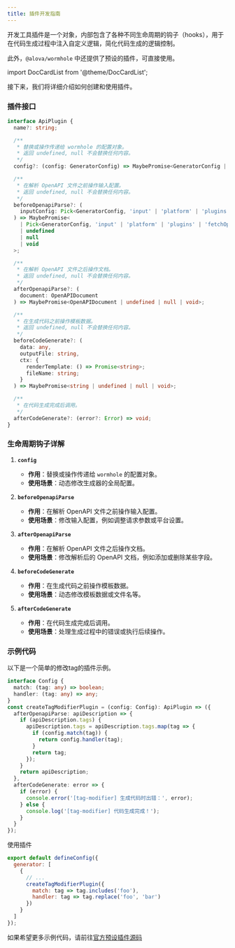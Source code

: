 ```yaml
---
title: 插件开发指南
---
```


开发工具插件是一个对象，内部包含了各种不同生命周期的钩子（hooks），用于在代码生成过程中注入自定义逻辑，简化代码生成的逻辑控制。

此外，`@alova/wormhole` 中还提供了预设的插件，可直接使用。

import DocCardList from '@theme/DocCardList';

<DocCardList />

接下来，我们将详细介绍如何创建和使用插件。

### 插件接口

```ts
interface ApiPlugin {
  name?: string;

  /**
   * 替换或操作传递给 wormhole 的配置对象。
   * 返回 undefined, null 不会替换任何内容。
   */
  config?: (config: GeneratorConfig) => MaybePromise<GeneratorConfig | undefined | null | void>;

  /**
   * 在解析 OpenAPI 文件之前操作输入配置。
   * 返回 undefined, null 不会替换任何内容。
   */
  beforeOpenapiParse?: (
    inputConfig: Pick<GeneratorConfig, 'input' | 'platform' | 'plugins' | 'fetchOptions'>
  ) => MaybePromise<
    | Pick<GeneratorConfig, 'input' | 'platform' | 'plugins' | 'fetchOptions'>
    | undefined
    | null
    | void
  >;

  /**
   * 在解析 OpenAPI 文件之后操作文档。
   * 返回 undefined, null 不会替换任何内容。
   */
  afterOpenapiParse?: (
    document: OpenAPIDocument
  ) => MaybePromise<OpenAPIDocument | undefined | null | void>;

  /**
   * 在生成代码之前操作模板数据。
   * 返回 undefined, null 不会替换任何内容。
   */
  beforeCodeGenerate?: (
    data: any,
    outputFile: string,
    ctx: {
      renderTemplate: () => Promise<string>;
      fileName: string;
    }
  ) => MaybePromise<string | undefined | null | void>;

  /**
   * 在代码生成完成后调用。
   */
  afterCodeGenerate?: (error?: Error) => void;
}
```

### 生命周期钩子详解

1. **`config`**

   - **作用**：替换或操作传递给 `wormhole` 的配置对象。
   - **使用场景**：动态修改生成器的全局配置。

2. **`beforeOpenapiParse`**

   - **作用**：在解析 OpenAPI 文件之前操作输入配置。
   - **使用场景**：修改输入配置，例如调整请求参数或平台设置。

3. **`afterOpenapiParse`**

   - **作用**：在解析 OpenAPI 文件之后操作文档。
   - **使用场景**：修改解析后的 OpenAPI 文档，例如添加或删除某些字段。

4. **`beforeCodeGenerate`**

   - **作用**：在生成代码之前操作模板数据。
   - **使用场景**：动态修改模板数据或文件名等。

5. **`afterCodeGenerate`**
   - **作用**：在代码生成完成后调用。
   - **使用场景**：处理生成过程中的错误或执行后续操作。

### 示例代码

以下是一个简单的修改tag的插件示例。

```ts
interface Config {
  match: (tag: any) => boolean;
  handler: (tag: any) => any;
}
const createTagModifierPlugin = (config: Config): ApiPlugin => ({
  afterOpenapiParse: apiDescription => {
    if (apiDescription.tags) {
      apiDescription.tags = apiDescription.tags.map(tag => {
        if (config.match(tag)) {
          return config.handler(tag);
        }
        return tag;
      });
    }
    return apiDescription;
  },
  afterCodeGenerate: error => {
    if (error) {
      console.error('[tag-modifier] 生成代码时出错：', error);
    } else {
      console.log('[tag-modifier] 代码生成完成！');
    }
  }
});
```

使用插件

```javascript title="alova.config.js"
export default defineConfig({
  generator: [
    {
      // ...
      createTagModifierPlugin({
        match: tag => tag.includes('foo'),
        handler: tag => tag.replace('foo', 'bar')
      })
    }
  ]
});
```

如果希望更多示例代码，请前往[官方预设插件源码](https://github.com/alovajs/devtools/tree/main/packages%2Fwormhole%2Fsrc%2Fplugins%2Fpresets)
